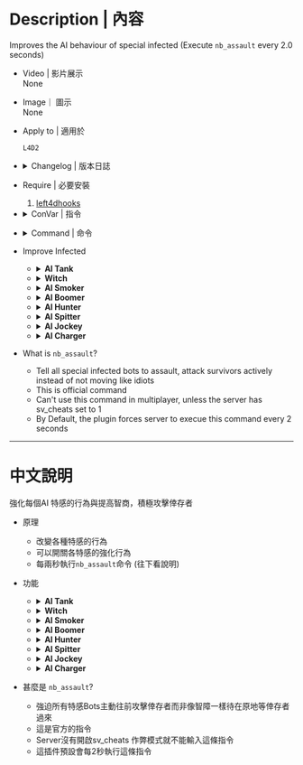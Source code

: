 
# Description | 內容
Improves the AI behaviour of special infected
(Execute ```nb_assault``` every 2.0 seconds)

* Video | 影片展示
<br/>None

* Image｜ 圖示
<br/>None

* Apply to | 適用於
    ```
    L4D2
    ```

* <details><summary>Changelog | 版本日誌</summary>

    * v1.6 (2023-6-4)
        * Enable or Disable Each special infected behaviour

    * v1.5 (2023-5-4)
        * Use server console to execute command "nb_assault"

    * v1.4
        * Remake code
        * Replace left4downtown with left4dhooks
        *Compatibility support for SourceMod 1.11. Fixed various warnings.
    </details>

* Require | 必要安裝
    1. [left4dhooks](https://forums.alliedmods.net/showthread.php?t=321696)

* <details><summary>ConVar | 指令</summary>

	* cfg\sourcemod\AI_HardSI.cfg
		```php
        // 0=Improves the Boomer behaviour off, 1=Improves the Boomer behaviour on.
        AI_HardSI_Boomer_enable "1"

        // 0=Improves the Charger behaviour off, 1=Improves the Charger behaviour on.
        AI_HardSI_Charger_enable "1"

        // 0=Improves the Hunter behaviour off, 1=Improves the Hunter behaviour on.
        AI_HardSI_Hunter_enable "1"

        // 0=Improves the Jockey behaviour off, 1=Improves the Jockey behaviour on.
        AI_HardSI_Jockey_enable "1"

        // 0=Improves the Smoker behaviour off, 1=Improves the Smoker behaviour on.
        AI_HardSI_Smoker_enable "1"

        // 0=Improves the Spitter behaviour off, 1=Improves the Spitter behaviour on.
        AI_HardSI_Spitter_enable "1"

        // 0=Improves the Tank behaviour off, 1=Improves the Tank behaviour on.
        AI_HardSI_Tank_enable "1"

        // If the charger has a target, it will not straight pounce if the target's aim on the horizontal axis is within this radius
        ai_aim_offset_sensitivity_charger "20"

        // If the hunter has a target, it will not straight pounce if the target's aim on the horizontal axis is within this radius
        ai_aim_offset_sensitivity_hunter "30"

        // Frequency(sec) at which the 'nb_assault' command is fired to make SI attack
        ai_assault_reminder_interval "2"

        // How close a charger will approach before charging
        ai_charge_proximity "300"

        // At what distance to start pouncing fast
        ai_fast_pounce_proximity "1000"

        // Charger will charge if its health drops to this level
        ai_health_threshold_charger "300"

        // How close a jockey will approach before it starts hopping
        ai_hop_activation_proximity "500"

        // Mean angle produced by Gaussian RNG
        ai_pounce_angle_mean "10"

        // One standard deviation from mean as produced by Gaussian RNG
        ai_pounce_angle_std "20"

        // Vertical angle to which AI hunter pounces will be restricted
        ai_pounce_vertical_angle "7"

        // Flag to enable bhop facsimile on AI spitters
        ai_spitter_bhop "1"

        // Distance to nearest survivor at which hunter will consider pouncing straight
        ai_straight_pounce_proximity "200"

        // Flag to enable bhop facsimile on AI tanks
        ai_tank_bhop "1"

        // Flag to enable rocks on AI tanks
        ai_tank_rock "1"

        // How far in front of himself infected bot will check for a wall. Use '-1' to disable feature
        ai_wall_detection_distance "-1"
		```
</details>

* <details><summary>Command | 命令</summary>

	None
</details>

* Improve Infected
    * <details><summary><b>AI Tank</b></summary>

        * Stop throwing the rock after approaching the survivors
        * Behop
    </details>

    * <details><summary><b>Witch</b></summary>

        * None
    </details>

    * <details><summary><b>AI Smoker</b></summary>

        * Modify Official ConVar
            ```php
            // How much damage to the smoker makes him let go of his victim. (Default: 50)
            tongue_break_from_damage_amount 250

            // Start to shoot his tongue after 0.1 seconds (Default: 1.5)
            smoker_tongue_delay 0.1
            ```
    </details>

    * <details><summary><b>AI Boomer</b></summary>

        * Modify Official ConVar
            ```php
            // How long an out-of-range Boomer will tolerate being visible before fleeing (Default: 1.0)
            boomer_exposed_time_tolerance 1000.0

            // How long the Boomer waits before he vomits on his target on Normal difficulty (Default: 1.0)
            boomer_vomit_delay 0.1
            ```
    </details>

    * <details><summary><b>AI Hunter</b></summary>

        * Won't leap away (Coop/Realism)
        * Modify Official ConVar
            ```php
            // Range at which hunter prepares pounce	 (Default: 1000)
            hunter_pounce_ready_range 1000

            // Range at which hunter is committed to attack	 (Default: 75)
            hunter_committed_attack_range 10000

            // Range at which shooting a non-committed hunter will cause it to leap away (Coop/Realis, Default: 1000)
            hunter_leap_away_give_up_range 0

            // Maximum vertical angle hunters can pounce (Default: 45)
            hunter_pounce_max_loft_angle 0

            // AI Hunter skeet damage (Default: 50)
            z_pounce_damage_interrupt 150
            ```
        * Plugin ConVar
            ```php
            // At what distance to start pouncing fast
            ai_fast_pounce_proximity 1000

            // Vertical angle to which AI hunter pounces will be restricted
            ai_pounce_vertical_angle 7

            // Mean angle produced by Gaussian RNG
            ai_pounce_angle_mean 10

            // One standard deviation from mean as produced by Gaussian RNG
            ai_pounce_angle_std 20

            // Distance to nearest survivor at which hunter will consider pouncing straight
            ai_straight_pounce_proximity 200

            // If the hunter has a target, it will not straight pounce if the target's aim on the horizontal axis is within this radius
            ai_aim_offset_sensitivity_hunter 30

            // How far in front of himself infected bot will check for a wall. Use '-1' to disable feature
            ai_wall_detection_distance -1
            ```
    </details>

    * <details><summary><b>AI Spitter</b></summary>

        * Behop
    </details>

    * <details><summary><b>AI Jockey</b></summary>

        * Modify Official ConVar
            ```php
            // AI Jockeys will move to attack survivors within this range (Default: 200)
            z_jockey_leap_range 1000
            ```
        * Plugin ConVar
            ```php
            // How close a jockey will approach before it starts hopping
            ai_hop_activation_proximity 500
            ```
    </details>

    * <details><summary><b>AI Charger</b></summary>

        * Plugin ConVar
            ```php
            // How close a charger will approach before charging
            ai_charge_proximity 300

            // If the charger has a target, it will not straight pounce if the target's aim on the horizontal axis is within this radius
            ai_aim_offset_sensitivity_charger 20
            ```
    </details>

* What is ```nb_assault```?
    * Tell all special infected bots to assault, attack survivors actively instead of not moving like idiots
    * This is official command
    * Can't use this command in multiplayer, unless the server has sv_cheats set to 1
    * By Default, the plugin forces server to execue this command every 2 seconds

- - - -
# 中文說明
強化每個AI 特感的行為與提高智商，積極攻擊倖存者

* 原理
    * 改變各種特感的行為
    * 可以開關各特感的強化行為
    * 每兩秒執行```nb_assault```命令 (往下看說明)

* 功能
    * <details><summary><b>AI Tank</b></summary>

        * 靠近倖存者一定範圍內不會主動丟石頭
        * 連跳
    </details>

    * <details><summary><b>Witch</b></summary>

        * 無
    </details>

    * <details><summary><b>AI Smoker</b></summary>

        * 更動的官方指令
            ```php
            // AI Smoker的舌頭拉走倖存者的期間，被攻擊超過250HP或自身血量才會死亡 (預設: 50)
            tongue_break_from_damage_amount 250

            // 當倖存者靠近範圍內的0.1秒後立刻吐舌頭 (預設: 1.5)
            smoker_tongue_delay 0.1
            ```
    </details>

    * <details><summary><b>AI Boomer</b></summary>

        * 更動的官方指令
            ```php
            // 被人類看見1000秒之後才會逃跑 (預設: 1.0)
            boomer_exposed_time_tolerance 1000.0

            // 當倖存者靠近範圍內的0.1秒後立刻嘔吐 (預設: 1.0)
            boomer_vomit_delay 0.1
            ```
    </details>

    * <details><summary><b>AI Hunter</b></summary>

        * 被攻擊的時候不會自動逃跑跳走 (只會出現在戰役/寫實模式)
        * 更動的官方指令
            ```php
            // 1000公尺範圍內才會蹲下準備撲人 (預設: 1000)
            hunter_pounce_ready_range 1000

            // 10000公尺範圍內才會撲人 (預設: 75)
            hunter_committed_attack_range 10000

            // 0公尺範圍內沒有蹲下的AI Hunter被攻擊時會逃跑跳走 (只會出現在戰役/寫實模式，預設: 1000)
            hunter_leap_away_give_up_range 0

            // AI Hunter跳躍的最大傾角 (避免飛過頭或飛太高，預設: 45)
            hunter_pounce_max_loft_angle 0

            // AI Hunter飛撲在空中的過程中受到150HP傷害或自身血量以上才會死亡 (避免飛撲過程中容易被殺死，預設: 50)
            z_pounce_damage_interrupt 150
            ```
        * 插件自帶的指令
            ```php
            // 強迫AI Hunter在1000公尺範圍內蹲下準備撲人
            ai_fast_pounce_proximity 1000

            // 強迫AI Hunter跳躍的最大傾角 (避免飛過頭或飛太高)
            ai_pounce_vertical_angle 7

            // 強制左右飛撲靠近目標，不要垂直飛向目標
            ai_pounce_angle_mean 10
            ai_pounce_angle_std 20

            // 離目標200公尺範圍內考慮直接垂直飛向目標
            ai_straight_pounce_proximity 200

            // 目標倖存者的準心如果在瞄自身AI Hunter的身體低於30度視野範圍內則強制飛撲
            ai_aim_offset_sensitivity_hunter 30

            // 前面有牆壁的範圍內則飛撲的角度會變高，嘗試越過障礙物 (-1: 無限範圍)
            ai_wall_detection_distance -1
            ```
    </details>

    * <details><summary><b>AI Spitter</b></summary>

        * 連跳
    </details>

    * <details><summary><b>AI Jockey</b></summary>

        * 更動的官方指令
            ```php
            // 1000公尺範圍內才會飛撲 (預設: 200)
            z_jockey_leap_range 1000
            ```
        * 插件自帶的指令
            ```php
            // 強迫AI Jockey在500公尺範圍內開始連跳
            ai_hop_activation_proximity 500
            ```
    </details>

    * <details><summary><b>AI Charger</b></summary>

        * 插件自帶的指令
            ```php
            // 強迫AI Charger在300公尺範圍內開始衝刺
            ai_charge_proximity 300

            // 目標倖存者的準心如果在瞄自身AI Charger的身體低於20度視野範圍內則強制衝刺
            ai_aim_offset_sensitivity_charger 20
            ```
    </details>

* 甚麼是 ```nb_assault```?
    * 強迫所有特感Bots主動往前攻擊倖存者而非像智障一樣待在原地等倖存者過來
    * 這是官方的指令
    * Server沒有開啟sv_cheats 作弊模式就不能輸入這條指令
    * 這插件預設會每2秒執行這條指令